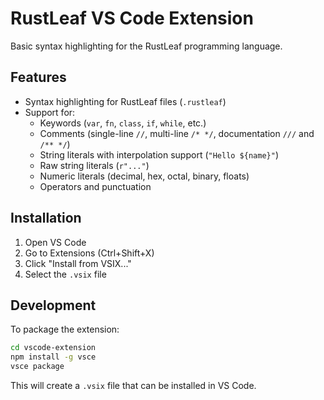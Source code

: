 # RustLeaf VS Code Extension

Basic syntax highlighting for the RustLeaf programming language.

## Features

- Syntax highlighting for RustLeaf files (`.rustleaf`)
- Support for:
  - Keywords (`var`, `fn`, `class`, `if`, `while`, etc.)
  - Comments (single-line `//`, multi-line `/* */`, documentation `///` and `/** */`)
  - String literals with interpolation support (`"Hello ${name}"`)
  - Raw string literals (`r"..."`)
  - Numeric literals (decimal, hex, octal, binary, floats)
  - Operators and punctuation

## Installation

1. Open VS Code
2. Go to Extensions (Ctrl+Shift+X)
3. Click "Install from VSIX..."
4. Select the `.vsix` file

## Development

To package the extension:

```bash
cd vscode-extension
npm install -g vsce
vsce package
```

This will create a `.vsix` file that can be installed in VS Code.